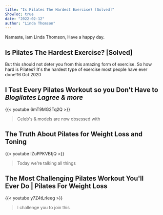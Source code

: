 ```yaml
---
title: "Is Pilates The Hardest Exercise? [Solved]"
ShowToc: true 
date: "2022-02-12"
author: "Linda Thomson" 
---
```


Namaste, iam Linda Thomson, Have a happy day.
## Is Pilates The Hardest Exercise? [Solved]
But this should not deter you from this amazing form of exercise. So how hard is Pilates? It's the hardest type of exercise most people have ever done!16 Oct 2020

## I Test Every Pilates Workout so you Don't Have to *Blogilates Lagree & more*
{{< youtube 6mT9MG2Tq2Q >}}
>Celeb's & models are now obsessed with 

## The Truth About Pilates for Weight Loss and Toning
{{< youtube lZuPPKVBfjQ >}}
>Today we're talking all things 

## The Most Challenging Pilates Workout You'll Ever Do | Pilates For Weight Loss
{{< youtube y7Z4tLrIeeg >}}
>I challenge you to join this 

